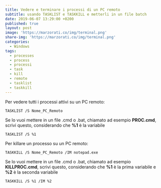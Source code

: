 ```yaml
---
title: Vedere e terminare i processi di un PC remoto
subtitle: usando TASKLIST e TASKKILL e metterli in un file batch
date: 2019-06-07 13:29:00 +0200
published: true
layout: post
image: 'https://marzorati.co/img/terminal.png'
share-img: 'https://marzorati.co/img/terminal.png'
categories:
  - Windows
tags:
  - processes
  - process
  - processi
  - task
  - kill
  - remote
  - tasklist
  - taskkill
---
```

Per vedere tutti i processi attivi su un PC remoto:   

	TASKLIST /S Nome_PC_Remoto
	
Se lo vuoi mettere in un file .cmd o .bat, chiamato ad esempio **PROC.cmd**, scrivi questo, considerando che **%1** è la variabile

	TASKLIST /S %1

Per killare un processo su un PC remoto:   

	TASKKILL /S Nome_PC_Remoto /IM notepad.exe

Se lo vuoi mettere in un file .cmd o .bat, chiamato ad esempio **KILLPROC.cmd**, scrivi questo, considerando che **%1** è la prima variabile e **%2** è la seconda variabile

	TASKKILL /S %1 /IM %2
